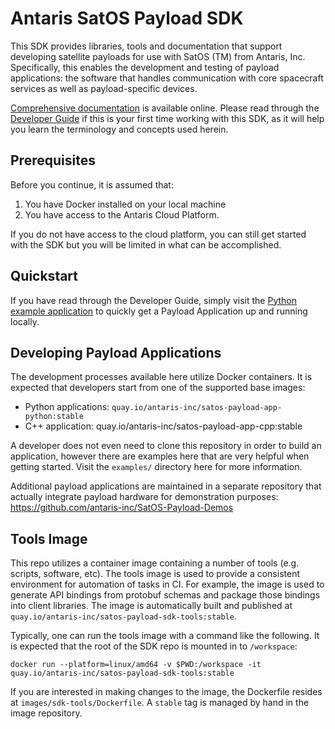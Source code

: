 # Antaris SatOS Payload SDK

This SDK provides libraries, tools and documentation that support developing satellite payloads for use with SatOS (TM) from Antaris, Inc.
Specifically, this enables the development and testing of payload applications: the software that handles communication with core spacecraft services as well as payload-specific devices.

[Comprehensive documentation](https://antaris-inc.github.io/SatOS-Payload-SDK/index.html) is available online. Please read through the [Developer Guide](https://antaris-inc.github.io/SatOS-Payload-SDK/developer-guide.html) if this is your first time working with this SDK, as it will help you learn the terminology and concepts used herein.

## Prerequisites

Before you continue, it is assumed that:
1. You have Docker installed on your local machine
2. You have access to the Antaris Cloud Platform.

If you do not have access to the cloud platform, you can still get started with the SDK but you will be limited in what can be accomplished.

## Quickstart

If you have read through the Developer Guide, simply visit the [Python example application](./examples/app-python/) to quickly get a Payload Application up and running locally.

## Developing Payload Applications

The development processes available here utilize Docker containers.
It is expected that developers start from one of the supported base images:

* Python applications: `quay.io/antaris-inc/satos-payload-app-python:stable`
* C++ application: quay.io/antaris-inc/satos-payload-app-cpp:stable

A developer does not even need to clone this repository in order to build an application, however there are examples
here that are very helpful when getting started.
Visit the `examples/` directory here for more information.

Additional payload applications are maintained in a separate repository that actually integrate payload hardware for
demonstration purposes: https://github.com/antaris-inc/SatOS-Payload-Demos

## Tools Image

This repo utilizes a container image containing a number of tools (e.g. scripts, software, etc).
The tools image is used to provide a consistent environment for automation of tasks in CI.
For example, the image is used to generate API bindings from protobuf schemas and package those bindings into client libraries.
The image is automatically built and published at `quay.io/antaris-inc/satos-payload-sdk-tools:stable`.

Typically, one can run the tools image with a command like the following. It is expected that the root of the SDK repo is mounted in to `/workspace`:

```
docker run --platform=linux/amd64 -v $PWD:/workspace -it quay.io/antaris-inc/satos-payload-sdk-tools:stable
```

If you are interested in making changes to the image, the Dockerfile resides at `images/sdk-tools/Dockerfile`.
A `stable` tag is managed by hand in the image repository.
